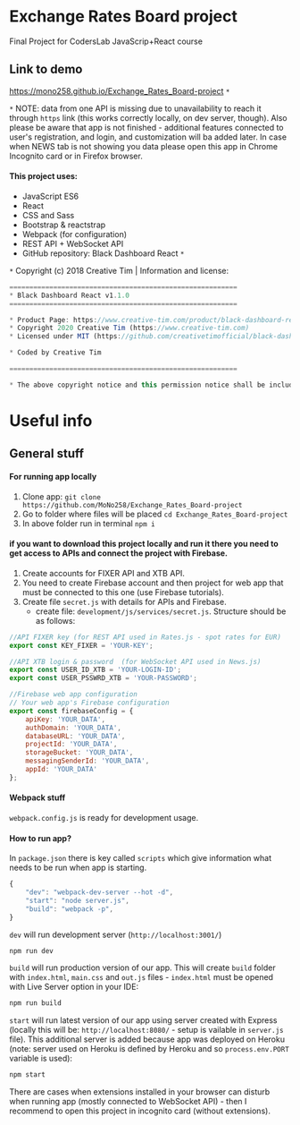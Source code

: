 # Exchange Rates Board project
Final Project for CodersLab JavaScrip+React course

## Link to demo
https://mono258.github.io/Exchange_Rates_Board-project `*`

`*` NOTE: data from one API is missing due to unavailability to reach it through `https` link (this works correctly locally, on dev server, though). Also please be aware that app is not finished - additional features connected to user's registration, and login, and customization will ba added later. In case when NEWS tab is not showing you data please open this app in Chrome Incognito card or in Firefox browser.

#### This project uses:
* JavaScript ES6
* React
* CSS and Sass
* Bootstrap & reactstrap
* Webpack (for configuration)
* REST API + WebSocket API
* GitHub repository: Black Dashboard React `*`


`*` Copyright (c) 2018 Creative Tim | Information and license:
```JavaScript
=========================================================
* Black Dashboard React v1.1.0
=========================================================

* Product Page: https://www.creative-tim.com/product/black-dashboard-react
* Copyright 2020 Creative Tim (https://www.creative-tim.com)
* Licensed under MIT (https://github.com/creativetimofficial/black-dashboard-react/blob/master/LICENSE.md)

* Coded by Creative Tim

=========================================================

* The above copyright notice and this permission notice shall be included in all copies or substantial portions of the Software.
```


# Useful info

## General stuff

#### For running app locally
1. Clone app: `git clone https://github.com/MoNo258/Exchange_Rates_Board-project`
2. Go to folder where files will be placed `cd Exchange_Rates_Board-project`
3. In above folder run in terminal `npm i`

#### if you want to download this project locally and run it there you need to get access to APIs and connect the project with Firebase.
1. Create accounts for FIXER API and XTB API.
2. You need to create Firebase account and then project for web app that must be connected to this one (use Firebase tutorials).
3. Create file `secret.js` with details for APIs and Firebase.
    * create file: `development/js/services/secret.js`. Structure should be as follows:
```JavaScript
//API FIXER key (for REST API used in Rates.js - spot rates for EUR)
export const KEY_FIXER = 'YOUR-KEY';

//API XTB login & password  (for WebSocket API used in News.js)
export const USER_ID_XTB = 'YOUR-LOGIN-ID';
export const USER_PSSWRD_XTB = 'YOUR-PASSWORD';

//Firebase web app configuration
// Your web app's Firebase configuration
export const firebaseConfig = {
    apiKey: 'YOUR_DATA',
    authDomain: 'YOUR_DATA',
    databaseURL: 'YOUR_DATA',
    projectId: 'YOUR_DATA',
    storageBucket: 'YOUR_DATA',
    messagingSenderId: 'YOUR_DATA',
    appId: 'YOUR_DATA'
};
```

#### Webpack stuff
`webpack.config.js` is ready for development usage.

#### How to run app?

In `package.json` there is key called `scripts` which give information what needs to be run when app is starting.
```JavaScript
{
    "dev": "webpack-dev-server --hot -d",
    "start": "node server.js",
    "build": "webpack -p",
}
```
`dev` will run development server (`http://localhost:3001/`)
```JavaScript
npm run dev
```
`build` will run production version of our app. This will create `build` folder with `index.html`, `main.css` and `out.js` files - `index.html` must be opened with Live Server option in your IDE:
```JavaScript
npm run build
```
`start` will run latest version of our app using server created with Express (locally this will be: `http://localhost:8080/` - setup is vailable in `server.js` file). This additional server is added because app was deployed on Heroku (note: server used on Heroku is defined by Heroku and so `process.env.PORT` variable is used):
```JavaScript
npm start
```

There are cases when extensions installed in your browser can disturb when running app (mostly connected to WebSocket API) - then I recommend to open this project in incognito card (without extensions).
